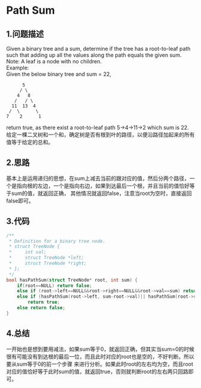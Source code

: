 Path Sum
===

1.问题描述
---

Given a binary tree and a sum, determine if the tree has a root-to-leaf path such that adding up all the values along the path equals the given sum.<br>
Note: A leaf is a node with no children.<br>
Example:<br>
Given the below binary tree and sum = 22,<br>

```
      5
     / \
    4   8
   /   / \
  11  13  4
 /  \      \
7    2      1
```

return true, as there exist a root-to-leaf path 5->4->11->2 which sum is 22.<br>
给定一棵二叉树和一个和，确定树是否有根到叶的路径，以便沿路径加起来的所有值等于给定的总和。

2.思路
---

基本上是运用递归的思想，在sum上减去当前的跟对应的值，然后分两个路径，一个是指向根的左边，一个是指向右边，如果到达最后一个根，并且当前的值恰好等于sum的值，就返回正确，
其他情况就返回false，注意当root为空时，直接返回false即可。

3.代码
---

```c
/**
 * Definition for a binary tree node.
 * struct TreeNode {
 *     int val;
 *     struct TreeNode *left;
 *     struct TreeNode *right;
 * };
 */
bool hasPathSum(struct TreeNode* root, int sum) {
    if(root==NULL) return false;
    else if (root->left==NULL&&root->right==NULL&&root->val==sum) return true;
    else if (hasPathSum(root->left, sum-root->val)|| hasPathSum(root->right,sum-root->val))
        return true;
    else return false;
}
```

4.总结
---

一开始也是想到要用减法，如果sum等于0，就返回正确，但其实当sum=0的时候很有可能没有到达根的最后一位，而且此时对应的root也是空的，不好判断。所以要从sum等于0的前一个步骤
来进行分析。如果此时root的左右均为空，而且root对应的值恰好等于此时sum的值，就返回true，否则就判断root的左右两只回路即可。
